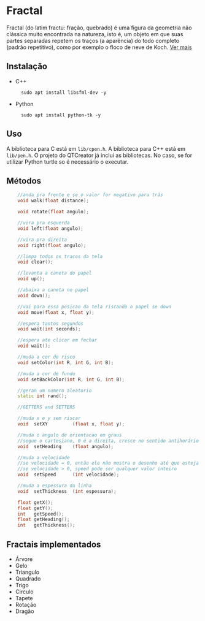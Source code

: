 # Fractal

Fractal (do latim fractu: fração, quebrado) é uma figura da geometria não clássica muito encontrada na natureza, isto é, um objeto em que suas partes separadas repetem os traços (a aparência) do todo completo (padrão repetitivo), como por exemplo o floco de neve de Koch. [Ver mais](https://pt.wikipedia.org/wiki/Fractals)

## Instalação

- C++

        sudo apt install libsfml-dev -y

- Python

        sudo apt install python-tk -y


## Uso

A biblioteca para C está em `lib/cpen.h`. A biblioteca para C++ está em `lib/pen.h`.
O projeto do QTCreator já inclui as bibliotecas.
No caso, se for utilizar Python turtle so é necessário o executar.

## Métodos

```c++
    //anda pra frente e se o valor for negativo para trás
    void walk(float distance);

    void rotate(float angulo);

    //vira pra esquerda
    void left(float angulo);

    //vira pra direita
    void right(float angulo);

    //limpa todos os tracos da tela
    void clear();

    //levanta a caneta do papel
    void up();

    //abaixa a caneta no papel
    void down();

    //vai para essa posicao da tela riscando o papel se down
    void move(float x, float y);

    //espera tantos segundos
    void wait(int seconds);

    //espera ate clicar em fechar
    void wait();

    //muda a cor de risco
    void setColor(int R, int G, int B);

    //muda a cor de fundo
    void setBackColor(int R, int G, int B);

    //geran um numero aleatorio
    static int rand();

    //GETTERS and SETTERS

    //muda x e y sem riscar
    void  setXY         (float x, float y);

    //muda o angulo de orientacao em graus
    //segue o cartesiano, 0 é a direita, cresce no sentido antihorário
    void  setHeading    (float angulo);

    //muda a velocidade
    //se velocidade = 0, então ele não mostra o desenho até que esteja terminado
    //se velocidade > 0, speed pode ser qualquer valor inteiro
    void  setSpeed      (int velocidade);

    //muda a espessura da linha
    void  setThickness  (int espessura);

    float getX();
    float getY();
    int   getSpeed();
    float getHeading();
    int   getThickness();
```

## Fractais implementados

- Árvore
- Gelo
- Triangulo
- Quadrado
- Trigo
- Circulo
- Tapete
- Rotação
- Dragão
